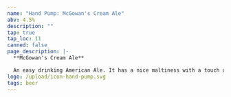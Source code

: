 ```yaml
---
name: "Hand Pump: McGowan's Cream Ale"
abv: 4.5%
description: ""
tap: true
tap_loc: 11
canned: false
page_description: |-
  **McGowan's Cream Ale**

  An easy drinking American Ale. It has a nice maltiness with a touch of hops.
logo: /upload/icon-hand-pump.svg
tags: beer
---
```

